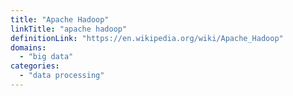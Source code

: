 ```yaml
---
title: "Apache Hadoop"
linkTitle: "apache hadoop"
definitionLink: "https://en.wikipedia.org/wiki/Apache_Hadoop"
domains:
  - "big data"
categories:
  - "data processing"
---
```


